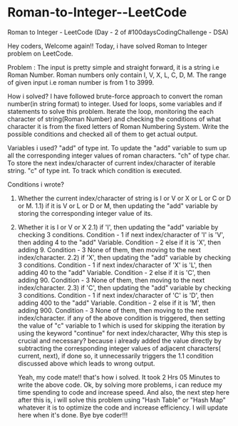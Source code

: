 # Roman-to-Integer--LeetCode
Roman to Integer - LeetCode (Day - 2 of #100daysCodingChallenge - DSA)

Hey coders, Welcome again!!
Today, i have solved Roman to Integer problem on LeetCode. 

Problem : 
The input is pretty simple and straight forward, it is a string i.e Roman Number. Roman numbers only contain I, V, X, L, C, D, M. The range of given input i.e roman number is from 1 to 3999. 

How i solved?
I have followed brute-force approach to convert the roman number(in string format) to integer. Used for loops, some variables and if statements to solve this problem. Iterate the loop, monitoring the each character of string(Roman Number) and checking the conditions of what character it is from the fixed letters of Roman Numbering System. Write the possible conditions and checked all of them to get actual output.

Variables i used?
"add" of type int.
To update the "add" variable to sum up all the corresponding integer values of roman characters.
"ch" of type char.
To store the next index/character of current index/character of iterable string.
"c" of type int.
To track which condition is executed.

Conditions i wrote?
1) Whether the current index/character of string is I or V or X or L or C or D or M.
   1.1) if it is V or L or D or M, then updating the "add" variable by storing the corresponding integer value of its.
2) Whether it is I or V or X
   2.1) if 'I', then updating the "add" variable by checking 3 conditions.
        Condition - 1
        if next index/character of 'I' is 'V', then adding 4 to the "add" Variable.
        Condition - 2 
        else if it is 'X', then adding 9.
        Condition - 3
        None of them, then moving to the next index/character.
   2.2) if 'X', then updating the "add" variable by checking 3 conditions.
        Condition - 1
        if next index/character of 'X' is 'L', then adding 40 to the "add" Variable.
        Condition - 2 
        else if it is 'C', then adding 90.
        Condition - 3
        None of them, then moving to the next index/character.
   2.3) if 'C', then updating the "add" variable by checking 3 conditions.
        Condition - 1
        if next index/character of 'C' is 'D', then adding 400 to the "add" Variable.
        Condition - 2 
        else if it is 'M', then adding 900.
        Condition - 3
        None of them, then moving to the next index/character.
   if any of the above condition is triggered, then setting the value of "c" variable to 1 which is used for skipping the iteration by using the keyword "continue" for next index/character, Why this step is 
   crucial and necessary? because i already added the value directly by subtracting the corresponding integer values of adjacent characters( current, next), if done so, it unnecessarily triggers the 1.1 condition 
   discussed above which leads to wrong output.


    Yeah, my code mate!! that's how i solved. It took 2 Hrs 05 Minutes to write the above code. Ok, by solving more problems, i can reduce my time spending to code and increase speed. And also, the next step here after this is, i will solve this problem using "Hash Table" or "Hash Map" whatever it is to optimize the code and increase efficiency. I will update here when it's done. Bye bye coder!!!

